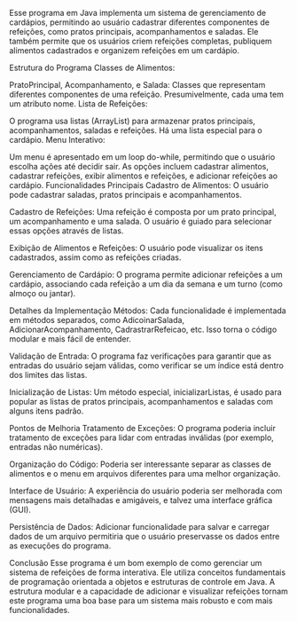 
Esse programa em Java implementa um sistema de gerenciamento de cardápios, permitindo ao usuário cadastrar diferentes componentes de refeições, como pratos principais, acompanhamentos e saladas. Ele também permite que os usuários criem refeições completas, publiquem alimentos cadastrados e organizem refeições em um cardápio.

Estrutura do Programa
Classes de Alimentos:

PratoPrincipal, Acompanhamento, e Salada: Classes que representam diferentes componentes de uma refeição. Presumivelmente, cada uma tem um atributo nome.
Lista de Refeições:

O programa usa listas (ArrayList) para armazenar pratos principais, acompanhamentos, saladas e refeições. Há uma lista especial para o cardápio.
Menu Interativo:

Um menu é apresentado em um loop do-while, permitindo que o usuário escolha ações até decidir sair.
As opções incluem cadastrar alimentos, cadastrar refeições, exibir alimentos e refeições, e adicionar refeições ao cardápio.
Funcionalidades Principais
Cadastro de Alimentos: O usuário pode cadastrar saladas, pratos principais e acompanhamentos.

Cadastro de Refeições: Uma refeição é composta por um prato principal, um acompanhamento e uma salada. O usuário é guiado para selecionar essas opções através de listas.

Exibição de Alimentos e Refeições: O usuário pode visualizar os itens cadastrados, assim como as refeições criadas.

Gerenciamento de Cardápio: O programa permite adicionar refeições a um cardápio, associando cada refeição a um dia da semana e um turno (como almoço ou jantar).

Detalhes da Implementação
Métodos: Cada funcionalidade é implementada em métodos separados, como AdicoinarSalada, AdicionarAcompanhamento, CadrastrarRefeicao, etc. Isso torna o código modular e mais fácil de entender.

Validação de Entrada: O programa faz verificações para garantir que as entradas do usuário sejam válidas, como verificar se um índice está dentro dos limites das listas.

Inicialização de Listas: Um método especial, inicializarListas, é usado para popular as listas de pratos principais, acompanhamentos e saladas com alguns itens padrão.

Pontos de Melhoria
Tratamento de Exceções: O programa poderia incluir tratamento de exceções para lidar com entradas inválidas (por exemplo, entradas não numéricas).

Organização do Código: Poderia ser interessante separar as classes de alimentos e o menu em arquivos diferentes para uma melhor organização.

Interface de Usuário: A experiência do usuário poderia ser melhorada com mensagens mais detalhadas e amigáveis, e talvez uma interface gráfica (GUI).

Persistência de Dados: Adicionar funcionalidade para salvar e carregar dados de um arquivo permitiria que o usuário preservasse os dados entre as execuções do programa.

Conclusão
Esse programa é um bom exemplo de como gerenciar um sistema de refeições de forma interativa. Ele utiliza conceitos fundamentais de programação orientada a objetos e estruturas de controle em Java. A estrutura modular e a capacidade de adicionar e visualizar refeições tornam este programa uma boa base para um sistema mais robusto e com mais funcionalidades.
